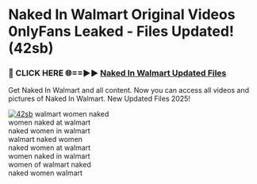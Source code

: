 # Naked In Walmart Original Videos 0nlyFans Leaked - Files Updated! (42sb)

<h3>🔴 CLICK HERE 🌐==►► <a href="https://tinyurl.com/up5wt9bj" rel="nofollow">Naked In Walmart Updated Files</a></h3>

Get Naked In Walmart and all content. Now you can access all videos and pictures of Naked In Walmart. New Updated Files 2025!

[![42sb](https://i.imgur.com/ABiUzMV.gif)](https://tinyurl.com/up5wt9bj)
walmart women naked<br>
women naked at walmart<br>
naked women in walmart<br>
walmart naked women<br>
naked women at walmart<br>
women naked in walmart<br>
women of walmart naked<br>
naked women walmart